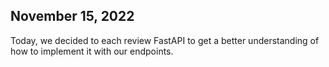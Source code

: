 ## November 15, 2022

Today, we decided to each review FastAPI to get a better understanding of how to implement it with our endpoints.
